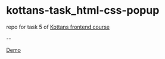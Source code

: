 # kottans-task_html-css-popup
repo for task 5 of [Kottans frontend course](https://github.com/kottans/frontend)

--

[Demo](https://asyayeromina.github.io/kottans-task_html-css-popup)
